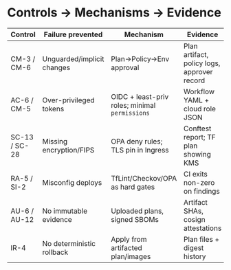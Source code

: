 # Controls → Mechanisms → Evidence

| Control | Failure prevented | Mechanism | Evidence |
|---|---|---|---|
| CM-3 / CM-6 | Unguarded/implicit changes | Plan→Policy→Env approval | Plan artifact, policy logs, approver record |
| AC-6 / CM-5 | Over-privileged tokens | OIDC + least-priv roles; minimal `permissions` | Workflow YAML + cloud role JSON |
| SC-13 / SC-28 | Missing encryption/FIPS | OPA deny rules; TLS pin in Ingress | Conftest report; TF plan showing KMS |
| RA-5 / SI-2 | Misconfig deploys | TfLint/Checkov/OPA as hard gates | CI exits non-zero on findings |
| AU-6 / AU-12 | No immutable evidence | Uploaded plans, signed SBOMs | Artifact SHAs, cosign attestations |
| IR-4 | No deterministic rollback | Apply from artifacted plan/images | Plan files + digest history |
